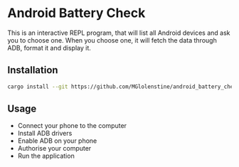 # Android Battery Check

This is an interactive REPL program, that will list all Android devices and ask you to choose one.
When you choose one, it will fetch the data through ADB, format it and display it.

## Installation

```bash
cargo install --git https://github.com/MGlolenstine/android_battery_check.git
```

## Usage

- Connect your phone to the computer
- Install ADB drivers
- Enable ADB on your phone
- Authorise your computer
- Run the application
